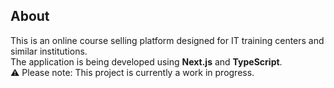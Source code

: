 ## About

This is an online course selling platform designed for IT training centers and similar institutions.  
The application is being developed using **Next.js** and **TypeScript**.  
⚠️ Please note: This project is currently a work in progress.
